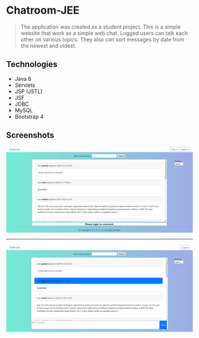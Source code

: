 # Chatroom-JEE
> The application was created as a student project. This is a simple website that work as a simple web chat. Logged users can talk each other on various topics. They also can sort messages by date from the newest and oldest.

## Technologies
* Java 8
* Servlets
* JSP (JSTL)
* JSF
* JDBC
* MySQL
* Bootstrap 4

## Screenshots
![Home page 1](./web/images-readme/home-page-1.jpg)

---

![Home page 2](./web/images-readme/home-page-2.jpg)
